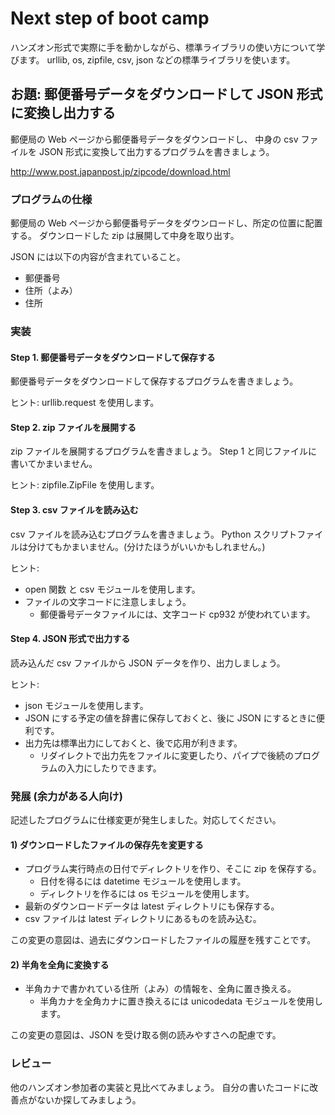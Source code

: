 # Next step of boot camp

ハンズオン形式で実際に手を動かしながら、標準ライブラリの使い方について学びます。
urllib, os, zipfile, csv, json などの標準ライブラリを使います。


## お題: 郵便番号データをダウンロードして JSON 形式に変換し出力する

郵便局の Web ページから郵便番号データをダウンロードし、
中身の csv ファイルを JSON 形式に変換して出力するプログラムを書きましょう。

http://www.post.japanpost.jp/zipcode/download.html


### プログラムの仕様

郵便局の Web ページから郵便番号データをダウンロードし、所定の位置に配置する。
ダウンロードした zip は展開して中身を取り出す。

JSON には以下の内容が含まれていること。

- 郵便番号
- 住所（よみ）
- 住所


### 実装

#### Step 1. 郵便番号データをダウンロードして保存する

郵便番号データをダウンロードして保存するプログラムを書きましょう。

ヒント: urllib.request を使用します。


#### Step 2. zip ファイルを展開する

zip ファイルを展開するプログラムを書きましょう。
Step 1 と同じファイルに書いてかまいません。

ヒント: zipfile.ZipFile を使用します。


#### Step 3. csv ファイルを読み込む

csv ファイルを読み込むプログラムを書きましょう。
Python スクリプトファイルは分けてもかまいません。(分けたほうがいいかもしれません。)

ヒント:

- open 関数 と csv モジュールを使用します。
- ファイルの文字コードに注意しましょう。
  - 郵便番号データファイルには、文字コード cp932 が使われています。


#### Step 4. JSON 形式で出力する

読み込んだ csv ファイルから JSON データを作り、出力しましょう。

ヒント:

- json モジュールを使用します。
- JSON にする予定の値を辞書に保存しておくと、後に JSON にするときに便利です。
- 出力先は標準出力にしておくと、後で応用が利きます。
  - リダイレクトで出力先をファイルに変更したり、パイプで後続のプログラムの入力にしたりできます。


### 発展 (余力がある人向け)

記述したプログラムに仕様変更が発生しました。対応してください。

#### 1) ダウンロードしたファイルの保存先を変更する

- プログラム実行時点の日付でディレクトリを作り、そこに zip を保存する。
  - 日付を得るには datetime モジュールを使用します。
  - ディレクトリを作るには os モジュールを使用します。
- 最新のダウンロードデータは latest ディレクトリにも保存する。
- csv ファイルは latest ディレクトリにあるものを読み込む。

この変更の意図は、過去にダウンロードしたファイルの履歴を残すことです。

#### 2) 半角を全角に変換する

- 半角カナで書かれている住所（よみ）の情報を、全角に置き換える。
  - 半角カナを全角カナに置き換えるには unicodedata モジュールを使用します。

この変更の意図は、JSON を受け取る側の読みやすさへの配慮です。


### レビュー

他のハンズオン参加者の実装と見比べてみましょう。
自分の書いたコードに改善点がないか探してみましょう。

